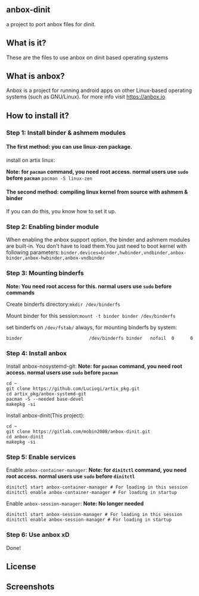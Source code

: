 ## anbox-dinit
a project to port anbox files for dinit.

## What is it?
These are the files to use anbox on dinit based operating systems

## What is anbox?
Anbox is a project for running android apps on other Linux-based operating systems (such as GNU/Linux). for more info visit https://anbox.io

## How to install it?

### Step 1: Install binder & ashmem modules

#### The first method: you can use linux-zen package.

install on artix linux:

**Note: for `pacman` command, you need root access. normal users use `sudo` before `pacman`**
`pacman -S linux-zen`

#### The second method: compiling linux kernel from source with ashmem & binder

If you can do this, you know how to set it up.

### Step 2: Enabling binder module 
When enabling the anbox support option, the binder and ashmem modules are built-in. You don't have to load them.You just need to boot kernel with following parameters: 
`binder.devices=binder,hwbinder,vndbinder,anbox-binder,anbox-hwbinder,anbox-vndbinder`

### Step 3: Mounting binderfs

**Note: You need root access for this. normal users use `sudo` before commands**

Create binderfs directory:`mkdir /dev/binderfs`

Mount binder for this session:`mount -t binder binder /dev/binderfs`

set binderfs on `/dev/fstab/` always, for mounting binderfs by system: 
````
binder                         /dev/binderfs binder   nofail  0      0
````
### Step 4: Install anbox
Install anbox-nosystemd-git:
**Note: for `pacman` command, you need root access. normal users use `sudo` before `pacman`**
````
cd ~
git clone https://github.com/Luciogi/artix_pkg.git
cd artix_pkg/anbox-systemd-git
pacman -S --needed base-devel
makepkg -si
````
Install anbox-dinit(This project):
````
cd ~
git clone https://gitlab.com/mobin2008/anbox-dinit.git
cd anbox-dinit
makepkg -si
````
### Step 5: Enable services
Enable `anbox-container-manager`:
**Note: for `dinitctl` command, you need root access. normal users use `sudo` before `dinitctl`**
````
dinitctl start anbox-container-manager # For loading in this session
dinitctl enable anbox-container-manager # For loading in startup
````
Enable `anbox-session-manager`:
**Note: No longer needed**
````
dinitctl start anbox-session-manager # For loading in this session
dinitctl enable anbox-session-manager # For loading in startup
````
### Step 6: Use anbox xD
Done!

## License

## Screenshots

